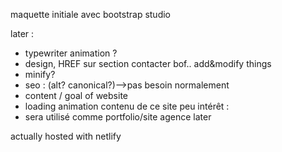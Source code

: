 maquette initiale avec bootstrap studio

later :
- typewriter animation ? 
- design, HREF sur section contacter bof.. add&modify things
- minify?
- seo : (alt? canonical?)-->pas besoin normalement 
- content / goal of website
- loading animation
contenu de ce site peu intérêt :
- sera utilisé comme portfolio/site agence later




actually hosted with netlify 